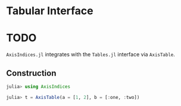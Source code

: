 # Tabular Interface


# TODO

`AxisIndices.jl` integrates with the `Tables.jl` interface via `AxisTable`.

## Construction

```julia
julia> using AxisIndices

julia> t = AxisTable(a = [1, 2], b = [:one, :two])
```


